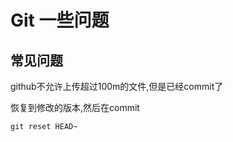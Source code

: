 # Git 一些问题





## 常见问题

github不允许上传超过100m的文件,但是已经commit了

恢复到修改的版本,然后在commit

```ba
git reset HEAD~
```

